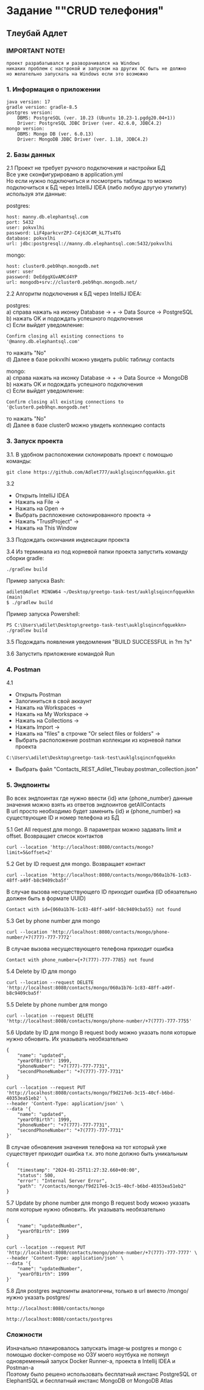 # Задание ""CRUD телефония"

## Тлеубай Адлет


### IMPORTANT NOTE! 
````                     
проект разрабатывался и разворачивался на Windows                          
никаких проблем с настрокой и запуском на других ОС быть не должно         
но желательно запускать на Windows если это возможно  
````                       

### 1. Информация о приложении                         
````
java version: 17
gradle version: gradle-8.5                      
postgres version:
    DBMS: PostgreSQL (ver. 10.23 (Ubuntu 10.23-1.pgdg20.04+1))
    Driver: PostgreSQL JDBC Driver (ver. 42.6.0, JDBC4.2)
mongo version:
    DBMS: Mongo DB (ver. 6.0.13)
    Driver: MongoDB JDBC Driver (ver. 1.18, JDBC4.2)
````

### 2. Базы данных

2.1 Проект не требует ручного подключения и настройки БД       
Все уже сконфигурировано в application.yml       
Но если нужно подключиться и посмотреть таблицы то можно подключиться к БД через IntelliJ IDEA (либо любую другую утилиту) используя эти данные:  

postgres:  
````
host: manny.db.elephantsql.com
port: 5432
user: pokvxlhi
password: LiF4parkcvrZPJ-C4j6JC4M_kL7Ts4TG
database: pokvxlhi
url: jdbc:postgresql://manny.db.elephantsql.com:5432/pokvxlhi
````
mongo: 
````
host: cluster0.peb9hqn.mongodb.net                     
user: user
password: DeEdgqXGvAMCd4YP
url: mongodb+srv://cluster0.peb9hqn.mongodb.net/
````

2.2 Алгоритм подключения к БД через IntelliJ IDEA:   

postgres:        
a) справа нажать на иконку Database -> + -> Data Source -> PostgreSQL          
b) нажать OK и подождать успешного подключения          
c) Если выйдет уведомление:             
````
Confirm closing all existing connections to '@manny.db.elephantsql.com'                    
````
то нажать "No"          
d) Далее в базе pokvxlhi можно увидеть public таблицу contacts          
          
mongo:          
a) справа нажать на иконку Database -> + -> Data Source -> MongoDB           
b) нажать OK и подождать успешного подключения           
c) Если выйдет уведомление:             
````
Confirm closing all existing connections to '@cluster0.peb9hqn.mongodb.net'                    
````
то нажать "No"               
d) Далее в базе cluster0 можно увидеть коллекцию contacts          


### 3. Запуск проекта                        
3.1. В удобном расположении склонировать проект с помощью команды:                     
````
git clone https://github.com/Adlet777/auklglsqincnfqquekkn.git
`````

3.2 
- Открыть IntelliJ IDEA 
- Нажать на File -> 
- Нажать на Open -> 
- Выбрать распложение склонированного проекта -> 
- Нажать "TrustProject" -> 
- Нажать на This Window

3.3 Подождать окончания индексации проекта 

3.4 Из терминала из под корневой папки проекта запустить команду сборки gradle: 
````
./gradlew build
```` 
Пример запуска Bash: 
````
adilet@Adlet MINGW64 ~/Desktop/greetgo-task-test/auklglsqincnfqquekkn (main)
$ ./gradlew build
```` 
Пример запуска Powershell:                           
````
PS C:\Users\adilet\Desktop\greetgo-task-test\auklglsqincnfqquekkn> ./gradlew build
````

3.5 Подождать появления уведомления "BUILD SUCCESSFUL in ?m ?s"


3.6 Запустить приложение командой Run 

### 4. Postman      
4.1       
- Открыть Postman
- Залогиниться в свой аккаунт 
- Нажать на Workspaces ->
- Нажать на My Workspace ->
- Нажать на Collections ->
- Нажать Import ->
- Нажать на "files" в строчке "Or select files or folders" -> 
- Выбрать расположение postman коллекции из корневой папки проекта 
````
C:\Users\adilet\Desktop\greetgo-task-test\auklglsqincnfqquekkn                                                  
````
- Выбрать файл "Contacts_REST_Adilet_Tleubay.postman_collection.json"

### 5. Эндпоинты
Во всех эндпоинтах где нужно ввести {id} или {phone_number} данные значения можно взять из ответов эндпоинтов getAllContacts             
В url просто необходимо будет заменить {id} и {phone_number} на существующие ID и номер телефона из БД 

5.1 Get All request для mongo. В параметрах можно задавать limit и offset. Возвращает список контактов 
````
curl --location 'http://localhost:8080/contacts/mongo?limit=5&offset=2'
````        
5.2 Get by ID request для mongo. Возвращает контакт 
````
curl --location 'http://localhost:8080/contacts/mongo/060a1b76-1c83-48ff-a49f-b8c9409cba5f'
````
В случае вызова несуществующего ID приходит ошибка (ID обязательно должен быть в формате UUID)
````
Contact with id={060a1b76-1c83-48ff-a49f-b8c9409cba55} not found
````       
5.3 Get by phone number для mongo 
````       
curl --location 'http://localhost:8080/contacts/mongo/phone-number/+7(777)-777-7772'        
````
В случае вызова несуществующего телефона приходит ошибка 
````
Contact with phone_number={+7(777)-777-7785} not found
```` 
5.4 Delete by ID для mongo 
````                                                  
curl --location --request DELETE 'http://localhost:8080/contacts/mongo/060a1b76-1c83-48ff-a49f-b8c9409cba5f'
````         
5.5 Delete by phone number для mongo 
````                                                                         
curl --location --request DELETE 'http://localhost:8080/contacts/mongo/phone-number/+7(777)-777-7755'
````        
5.6 Update by ID для mongo 
В request body можно указать поля которые нужно обновить. Их указывать необязательно  
````                       
{
    "name": "updated",
    "yearOfBirth": 1999,
    "phoneNumber": "+7(777)-777-7731",
    "secondPhoneNumber": "+7(777)-777-7731"
}
```` 
````         
curl --location --request PUT 'http://localhost:8080/contacts/mongo/f9d217e6-3c15-40cf-b6bd-40353ea51eb2' \
--header 'Content-Type: application/json' \
--data '{
    "name": "updated",
    "yearOfBirth": 1999,
    "phoneNumber": "+7(777)-777-7731",
    "secondPhoneNumber": "+7(777)-777-7731"
}'
````
В случае обновления значения телефона на тот который уже существует приходит ошибка т.к. это поле должно быть уникальным 
````
{
    "timestamp": "2024-01-25T11:27:32.660+00:00",
    "status": 500,
    "error": "Internal Server Error",
    "path": "/contacts/mongo/f9d217e6-3c15-40cf-b6bd-40353ea51eb2"
}
````
5.7 Update by phone number для mongo
В request body можно указать поля которые нужно обновить. Их указывать необязательно
````
{
    "name": "updatedNumber",
    "yearOfBirth": 1999
}
````
````
curl --location --request PUT 'http://localhost:8080/contacts/mongo/phone-number/+7(777)-777-7777' \
--header 'Content-Type: application/json' \
--data '{
    "name": "updatedNumber",
    "yearOfBirth": 1999
}'
````

5.8 Для postgres эндпоинты аналогичны, только в url вместо /mongo/ нужно указать postgres/ 
````
http://localhost:8080/contacts/mongo
````
````
http://localhost:8080/contacts/postgres
````

### Сложности        
Изначально планировалось запускать image-ы postgres и mongo с помощью docker-compose но ОЗУ моего ноутбука не потянул одновременный запуск Docker Runner-а, проекта в Intellij IDEA и Postman-а           
Поэтому было решено использовать бесплатный инстанс PostgreSQL от ElephantSQL и бесплатный инстанс MongoDB от MongoDB Atlas 














